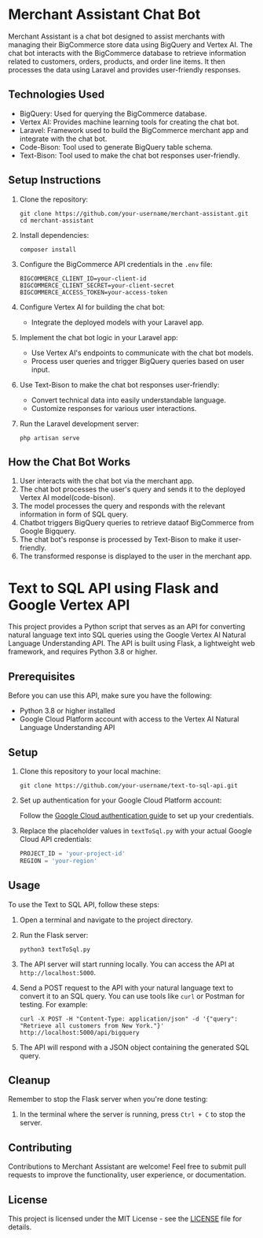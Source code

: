 # Merchant Assistant Chat Bot

Merchant Assistant is a chat bot designed to assist merchants with managing their BigCommerce store data using BigQuery and Vertex AI. The chat bot interacts with the BigCommerce database to retrieve information related to customers, orders, products, and order line items. It then processes the data using Laravel and provides user-friendly responses.

## Technologies Used

- BigQuery: Used for querying the BigCommerce database.
- Vertex AI: Provides machine learning tools for creating the chat bot.
- Laravel: Framework used to build the BigCommerce merchant app and integrate with the chat bot.
- Code-Bison: Tool used to generate BigQuery table schema.
- Text-Bison: Tool used to make the chat bot responses user-friendly.

## Setup Instructions

1. Clone the repository:

    ```
   git clone https://github.com/your-username/merchant-assistant.git
   cd merchant-assistant
    ```

2. Install dependencies:

    ```
   composer install
    ```

3. Configure the BigCommerce API credentials in the `.env` file:

    ```
   BIGCOMMERCE_CLIENT_ID=your-client-id
   BIGCOMMERCE_CLIENT_SECRET=your-client-secret
   BIGCOMMERCE_ACCESS_TOKEN=your-access-token
    ```

4. Configure Vertex AI for building the chat bot:

   - Integrate the deployed models with your Laravel app.

5. Implement the chat bot logic in your Laravel app:

   - Use Vertex AI's endpoints to communicate with the chat bot models.
   - Process user queries and trigger BigQuery queries based on user input.

6. Use Text-Bison to make the chat bot responses user-friendly:

   - Convert technical data into easily understandable language.
   - Customize responses for various user interactions.

7. Run the Laravel development server:

    ```
   php artisan serve
    ```

## How the Chat Bot Works

1. User interacts with the chat bot via the merchant app.
2. The chat bot processes the user's query and sends it to the deployed Vertex AI model(code-bison).
3. The model processes the query and responds with the relevant information in form of SQL query.
4. Chatbot triggers BigQuery queries to retrieve dataof BigCommerce from Google Bigquery.
5. The chat bot's response is processed by Text-Bison to make it user-friendly.
6. The transformed response is displayed to the user in the merchant app.



# Text to SQL API using Flask and Google Vertex API

This project provides a Python script that serves as an API for converting natural language text into SQL queries using the Google Vertex AI Natural Language Understanding API. The API is built using Flask, a lightweight web framework, and requires Python 3.8 or higher.

## Prerequisites

Before you can use this API, make sure you have the following:

- Python 3.8 or higher installed
- Google Cloud Platform account with access to the Vertex AI Natural Language Understanding API

## Setup

1. Clone this repository to your local machine:

    ```
    git clone https://github.com/your-username/text-to-sql-api.git
    ```

2. Set up authentication for your Google Cloud Platform account:

   Follow the [Google Cloud authentication guide](https://cloud.google.com/docs/authentication/getting-started) to set up your credentials.

3. Replace the placeholder values in `textToSql.py` with your actual Google Cloud API credentials:

    ```python
    PROJECT_ID = 'your-project-id'
    REGION = 'your-region'
    ```

## Usage

To use the Text to SQL API, follow these steps:

1. Open a terminal and navigate to the project directory.

2. Run the Flask server:

    ```
    python3 textToSql.py
    ```

3. The API server will start running locally. You can access the API at `http://localhost:5000`.

4. Send a POST request to the API with your natural language text to convert it to an SQL query. You can use tools like `curl` or Postman for testing. For example:

    ```
    curl -X POST -H "Content-Type: application/json" -d '{"query": "Retrieve all customers from New York."}' http://localhost:5000/api/bigquery
    ```

5. The API will respond with a JSON object containing the generated SQL query.

## Cleanup

Remember to stop the Flask server when you're done testing:

1. In the terminal where the server is running, press `Ctrl + C` to stop the server.



## Contributing

Contributions to Merchant Assistant are welcome! Feel free to submit pull requests to improve the functionality, user experience, or documentation.

## License

This project is licensed under the MIT License - see the [LICENSE](LICENSE) file for details.


